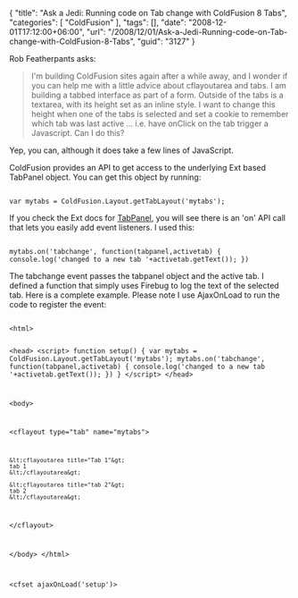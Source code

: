 {
	"title": "Ask a Jedi: Running code on Tab change with ColdFusion 8 Tabs",
	"categories": [
		"ColdFusion"
	],
	"tags": [],
	"date": "2008-12-01T17:12:00+06:00",
	"url": "/2008/12/01/Ask-a-Jedi-Running-code-on-Tab-change-with-ColdFusion-8-Tabs",
	"guid": "3127"
}

Rob Featherpants asks:

<blockquote>
<p>
I'm building ColdFusion sites again after a while away, and I wonder if you can help me with a little advice about cflayoutarea and tabs. I am building a tabbed interface as part of a form. Outside of the tabs is a textarea, with its height set as an inline style. I want to change this height when one of the tabs is selected and set a cookie to remember which tab was last active ... i.e. have onClick on the tab trigger a Javascript.  Can I do this?
</p>
</blockquote>

Yep, you can, although it does take a few lines of JavaScript.
<!--more-->
ColdFusion provides an API to get access to the underlying Ext based TabPanel object. You can get this object by running:

<code>
var mytabs = ColdFusion.Layout.getTabLayout('mytabs');
</code>

If you check the Ext docs for <a href="http://extjs.com/deploy/ext/docs/output/Ext.TabPanel.html">TabPanel</a>, you will see there is an 'on' API call that lets you easily add event listeners. I used this:

<code>
mytabs.on('tabchange', function(tabpanel,activetab) { console.log('changed to a new tab '+activetab.getText()); })
</code>

The tabchange event passes the tabpanel object and the active tab. I defined a function that simply uses Firebug to log the text of the selected tab. Here is a complete example. Please note I use AjaxOnLoad to run the code to register the event:

<code>
&lt;html&gt;

&lt;head&gt;
&lt;script&gt;
function setup() {
	var mytabs = ColdFusion.Layout.getTabLayout('mytabs');
	mytabs.on('tabchange', function(tabpanel,activetab) { console.log('changed to a new tab '+activetab.getText()); })
}
&lt;/script&gt;
&lt;/head&gt;

&lt;body&gt;

&lt;cflayout type="tab" name="mytabs"&gt;

	&lt;cflayoutarea title="Tab 1"&gt;
	tab 1
	&lt;/cflayoutarea&gt;
	
	&lt;cflayoutarea title="tab 2"&gt;
	tab 2
	&lt;/cflayoutarea&gt;
	
&lt;/cflayout&gt;

&lt;/body&gt;
&lt;/html&gt;

&lt;cfset ajaxOnLoad('setup')&gt;
</code>